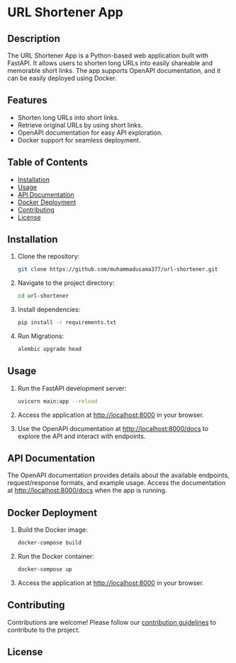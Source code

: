 # URL Shortener App

## Description

The URL Shortener App is a Python-based web application built with FastAPI. It allows users to shorten long URLs into easily shareable and memorable short links. The app supports OpenAPI documentation, and it can be easily deployed using Docker.

## Features

- Shorten long URLs into short links.
- Retrieve original URLs by using short links.
- OpenAPI documentation for easy API exploration.
- Docker support for seamless deployment.

## Table of Contents

- [Installation](#installation)
- [Usage](#usage)
- [API Documentation](#api-documentation)
- [Docker Deployment](#docker-deployment)
- [Contributing](#contributing)
- [License](#license)

## Installation

1. Clone the repository:

    ```bash
    git clone https://github.com/muhammadusama377/url-shortener.git
    ```

2. Navigate to the project directory:

    ```bash
    cd url-shortener
    ```

3. Install dependencies:

    ```bash
    pip install -r requirements.txt
    ```
4. Run Migrations:

    ```bash
   alembic upgrade head
    ```

## Usage

1. Run the FastAPI development server:

    ```bash
    uvicorn main:app --reload
    ```

2. Access the application at [http://localhost:8000](http://localhost:8000) in your browser.

3. Use the OpenAPI documentation at [http://localhost:8000/docs](http://localhost:8000/docs) to explore the API and interact with endpoints.

## API Documentation

The OpenAPI documentation provides details about the available endpoints, request/response formats, and example usage. Access the documentation at [http://localhost:8000/docs](http://localhost:8000/docs) when the app is running.

## Docker Deployment

1. Build the Docker image:

    ```bash
    docker-compose build
    ```

2. Run the Docker container:

    ```bash
    docker-compose up
    ```

3. Access the application at [http://localhost:8000](http://localhost:8000) in your browser.

## Contributing

Contributions are welcome! Please follow our [contribution guidelines](CONTRIBUTING.md) to contribute to the project.

## License
